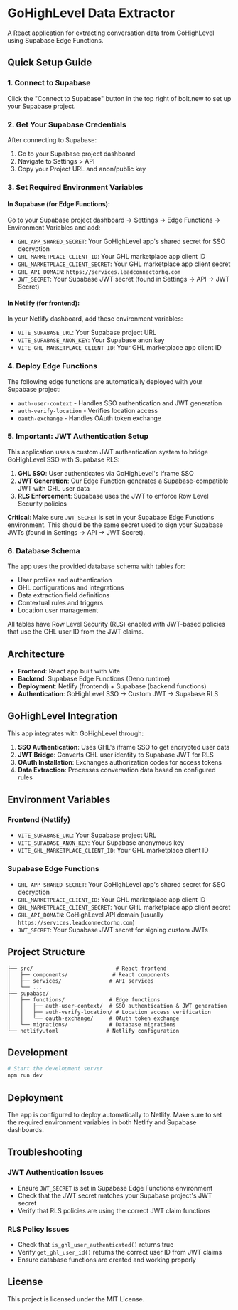 # GoHighLevel Data Extractor

A React application for extracting conversation data from GoHighLevel using Supabase Edge Functions.

## Quick Setup Guide

### 1. Connect to Supabase
Click the "Connect to Supabase" button in the top right of bolt.new to set up your Supabase project.

### 2. Get Your Supabase Credentials
After connecting to Supabase:
1. Go to your Supabase project dashboard
2. Navigate to Settings > API
3. Copy your Project URL and anon/public key

### 3. Set Required Environment Variables

#### In Supabase (for Edge Functions):
Go to your Supabase project dashboard → Settings → Edge Functions → Environment Variables and add:

- `GHL_APP_SHARED_SECRET`: Your GoHighLevel app's shared secret for SSO decryption
- `GHL_MARKETPLACE_CLIENT_ID`: Your GHL marketplace app client ID  
- `GHL_MARKETPLACE_CLIENT_SECRET`: Your GHL marketplace app client secret
- `GHL_API_DOMAIN`: `https://services.leadconnectorhq.com`
- `JWT_SECRET`: Your Supabase JWT secret (found in Settings → API → JWT Secret)

#### In Netlify (for frontend):
In your Netlify dashboard, add these environment variables:
- `VITE_SUPABASE_URL`: Your Supabase project URL
- `VITE_SUPABASE_ANON_KEY`: Your Supabase anon key
- `VITE_GHL_MARKETPLACE_CLIENT_ID`: Your GHL marketplace app client ID

### 4. Deploy Edge Functions
The following edge functions are automatically deployed with your Supabase project:
- `auth-user-context` - Handles SSO authentication and JWT generation
- `auth-verify-location` - Verifies location access
- `oauth-exchange` - Handles OAuth token exchange

### 5. Important: JWT Authentication Setup

This application uses a custom JWT authentication system to bridge GoHighLevel SSO with Supabase RLS:

1. **GHL SSO**: User authenticates via GoHighLevel's iframe SSO
2. **JWT Generation**: Our Edge Function generates a Supabase-compatible JWT with GHL user data
3. **RLS Enforcement**: Supabase uses the JWT to enforce Row Level Security policies

**Critical**: Make sure `JWT_SECRET` is set in your Supabase Edge Functions environment. This should be the same secret used to sign your Supabase JWTs (found in Settings → API → JWT Secret).

### 6. Database Schema

The app uses the provided database schema with tables for:
- User profiles and authentication
- GHL configurations and integrations
- Data extraction field definitions
- Contextual rules and triggers
- Location user management

All tables have Row Level Security (RLS) enabled with JWT-based policies that use the GHL user ID from the JWT claims.

## Architecture

- **Frontend**: React app built with Vite
- **Backend**: Supabase Edge Functions (Deno runtime)
- **Deployment**: Netlify (frontend) + Supabase (backend functions)
- **Authentication**: GoHighLevel SSO → Custom JWT → Supabase RLS

## GoHighLevel Integration

This app integrates with GoHighLevel through:

1. **SSO Authentication**: Uses GHL's iframe SSO to get encrypted user data
2. **JWT Bridge**: Converts GHL user identity to Supabase JWT for RLS
3. **OAuth Installation**: Exchanges authorization codes for access tokens
4. **Data Extraction**: Processes conversation data based on configured rules

## Environment Variables

### Frontend (Netlify)
- `VITE_SUPABASE_URL`: Your Supabase project URL
- `VITE_SUPABASE_ANON_KEY`: Your Supabase anonymous key
- `VITE_GHL_MARKETPLACE_CLIENT_ID`: Your GHL marketplace client ID

### Supabase Edge Functions
- `GHL_APP_SHARED_SECRET`: Your GoHighLevel app's shared secret for SSO decryption
- `GHL_MARKETPLACE_CLIENT_ID`: Your GHL marketplace app client ID
- `GHL_MARKETPLACE_CLIENT_SECRET`: Your GHL marketplace app client secret
- `GHL_API_DOMAIN`: GoHighLevel API domain (usually `https://services.leadconnectorhq.com`)
- `JWT_SECRET`: Your Supabase JWT secret for signing custom JWTs

## Project Structure

```
├── src/                          # React frontend
│   ├── components/              # React components
│   ├── services/               # API services
│   └── ...
├── supabase/
│   ├── functions/              # Edge functions
│   │   ├── auth-user-context/  # SSO authentication & JWT generation
│   │   ├── auth-verify-location/ # Location access verification
│   │   └── oauth-exchange/     # OAuth token exchange
│   └── migrations/             # Database migrations
└── netlify.toml               # Netlify configuration
```

## Development

```bash
# Start the development server
npm run dev
```

## Deployment

The app is configured to deploy automatically to Netlify. Make sure to set the required environment variables in both Netlify and Supabase dashboards.

## Troubleshooting

### JWT Authentication Issues
- Ensure `JWT_SECRET` is set in Supabase Edge Functions environment
- Check that the JWT secret matches your Supabase project's JWT secret
- Verify that RLS policies are using the correct JWT claim functions

### RLS Policy Issues
- Check that `is_ghl_user_authenticated()` returns true
- Verify `get_ghl_user_id()` returns the correct user ID from JWT claims
- Ensure database functions are created and working properly

## License

This project is licensed under the MIT License.